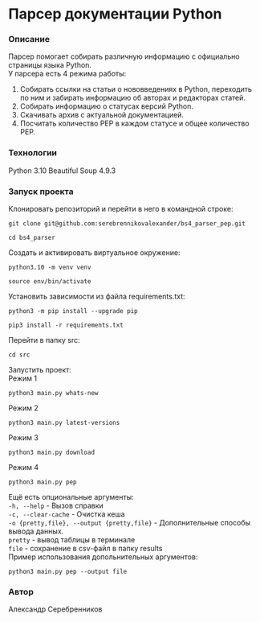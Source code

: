 # Парсер документации Python
### Описание
Парсер помогает собирать различную информацию с официально страницы языка Python.\
У парсера есть 4 режима работы:
1. Собирать ссылки на статьи о нововведениях в Python, переходить по ним и забирать информацию об авторах и редакторах статей.
2. Собирать информацию о статусах версий Python.
3. Скачивать архив с актуальной документацией.
4. Посчитать количество PEP в каждом статусе и общее количество PEP.
### Технологии
Python 3.10
Beautiful Soup 4.9.3
### Запуск проекта
Клонировать репозиторий и перейти в него в командной строке:

```
git clone git@github.com:serebrennikovalexander/bs4_parser_pep.git
```

```
cd bs4_parser
```

Cоздать и активировать виртуальное окружение:

```
python3.10 -m venv venv
```

```
source env/bin/activate
```

Установить зависимости из файла requirements.txt:

```
python3 -m pip install --upgrade pip
```

```
pip3 install -r requirements.txt
```

Перейти в папку src:

```
cd src
```

Запустить проект:\
Режим 1
```
python3 main.py whats-new
```
Режим 2
```
python3 main.py latest-versions
```
Режим 3
```
python3 main.py download
```
Режим 4
```
python3 main.py pep
```
Ещё есть опциональные аргументы:\
```-h, --help``` - Вызов справки\
```-c, --clear-cache``` - Очистка кеша\
```-o {pretty,file}, --output {pretty,file}``` - Дополнительные способы вывода данных.\
```pretty``` - вывод таблицы в терминале\
```file``` - сохранение в csv-файл в папку results\
Пример использования допольнительных аргументов:
```
python3 main.py pep --output file
```
### Автор
Александр Серебренников
